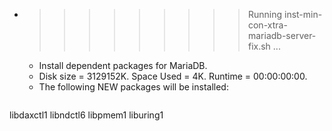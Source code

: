 * >>>>>>>>> Running inst-min-con-xtra-mariadb-server-fix.sh ...
  * Install dependent packages for MariaDB.
  * Disk size = 3129152K. Space Used = 4K. Runtime = 00:00:00:00.
  * The following NEW packages will be installed:
  ```bash
libdaxctl1 libndctl6 libpmem1 liburing1
  ```
